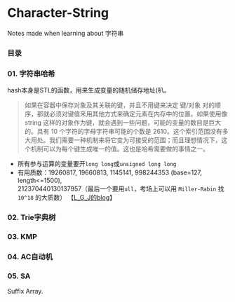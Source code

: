 # Character-String
Notes made when learning about 字符串

### 目录

### 01. 字符串哈希  
hash本身是STL的函数，用来生成变量的随机储存地址(叭。
> 如果在容器中保存对象及其关联的键，并且不用键来决定 键/对象 对的顺序，那就必须对键值釆用其他方式来确定元素在内存中的位置。如果使用像 string 这样的对象作为键，就会遇到一些问题，可能的变量的数目是巨大的。具有 10 个字符的字母字符串可能的个数是 2610。这个索引范围没有多大用处。我们需要一种机制来将它变为可接受的范围；而且理想情况下，这个机制可以为每个键生成唯一的值。这也是哈希需要做的事情之一。
- 所有参与运算的变量要开`long long`或`unsigned long long`  
- 有用质数：19260817, 19660813, 1145141, 998244353 (base=127, length<=1500),   
212370440130137957（最后一个要用`ull`，考场上可以用 `Miller-Rabin` 找 `10^18` 的大质数）  【[L_G_J的blog](https://www.cnblogs.com/lgj-lgj/p/14443124.html)】

### 02. Trie字典树
### 03. KMP
### 04. AC自动机
### 05. SA
Suffix Array.
